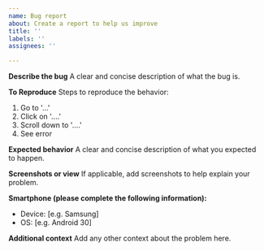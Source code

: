 ```yaml
---
name: Bug report
about: Create a report to help us improve
title: ''
labels: ''
assignees: ''

---
```


**Describe the bug**
A clear and concise description of what the bug is.

**To Reproduce**
Steps to reproduce the behavior:
1. Go to '...'
2. Click on '....'
3. Scroll down to '....'
4. See error

**Expected behavior**
A clear and concise description of what you expected to happen.

**Screenshots or view**
If applicable, add screenshots to help explain your problem.

**Smartphone (please complete the following information):**
 - Device: [e.g. Samsung]
 - OS: [e.g. Android 30]

**Additional context**
Add any other context about the problem here.
